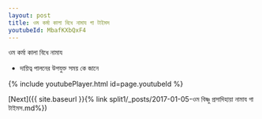 ```yaml
---
layout: post
title: ওম কর্মা কালা বিধে নামায গা টাইমস
youtubeId: MbafKXbQxF4
---
```

 
 
 ওম কর্মা কালা বিধে নামায  
 
 -  দায়িত্ব পালনের উপযুক্ত সময় কে জানে 
 
  
 
  
 
 
 
 
 
 


{% include youtubePlayer.html id=page.youtubeId %}
 
[Next]({{ site.baseurl }}{% link  split1/_posts/2017-01-05-ওম বিষ্ণু প্রসাদিহায়া নামায গা টাইমস.md%})
 
